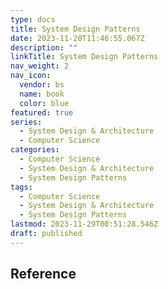 ```yaml
---
type: docs
title: System Design Patterns
date: 2023-11-20T11:46:55.067Z
description: ""
linkTitle: System Design Patterns
nav_weight: 2
nav_icon:
  vendor: bs
  name: book
  color: blue
featured: true
series:
  - System Design & Architecture
  - Computer Science
categories:
  - Computer Science
  - System Design & Architecture
  - System Design Patterns
tags:
  - Computer Science
  - System Design & Architecture
  - System Design Patterns
lastmod: 2023-11-29T00:51:28.546Z
draft: published
---
```


## Reference
